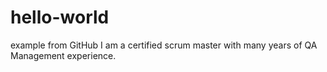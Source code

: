 # hello-world
example from GitHub
I am a certified scrum master with many years of QA Management experience.
